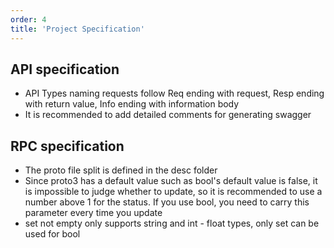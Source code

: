 ```yaml
---
order: 4
title: 'Project Specification'
---
```


## API specification

- API Types naming requests follow Req ending with request, Resp ending with return value, Info ending with information body
- It is recommended to add detailed comments for generating swagger

## RPC specification

- The proto file split is defined in the desc folder
- Since proto3 has a default value such as bool's default value is false, it is impossible to judge whether to update, so it is recommended to use a number above 1 for the status. If you use bool, you need to carry this parameter every time you update
- set not empty only supports string and int - float types, only set can be used for bool